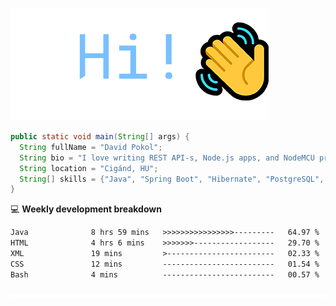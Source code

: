 ![Hi!](assets/images/hi.png)

```java
public static void main(String[] args) {
  String fullName = "David Pokol";
  String bio = "I love writing REST API-s, Node.js apps, and NodeMCU programs";
  String location = "Cigánd, HU";
  String[] skills = {"Java", "Spring Boot", "Hibernate", "PostgreSQL", "Git"};
}
```

💻 **Weekly development breakdown**
<!--START_SECTION:waka-->

```txt
Java              8 hrs 59 mins   >>>>>>>>>>>>>>>>---------   64.97 %
HTML              4 hrs 6 mins    >>>>>>>------------------   29.70 %
XML               19 mins         >------------------------   02.33 %
CSS               12 mins         -------------------------   01.54 %
Bash              4 mins          -------------------------   00.57 %
```

<!--END_SECTION:waka-->

![footer](assets/images/footer.png)
